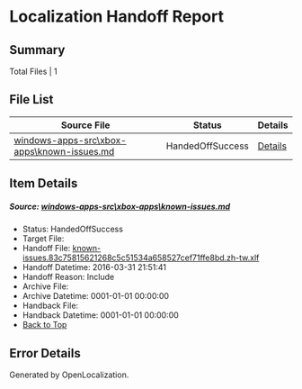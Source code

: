 # <a name='report-top'></a> Localization Handoff Report

## Summary
 Total Files | 1

## File List
 Source File | Status | Details 
 ----------- | ------ | ------- 
 [windows-apps-src\xbox-apps\known-issues.md](https://github.com/Microsoft/windows-apps/blob/40b765df53bfa140e6c2d56a6e4e6714728aafad/windows-apps-src/xbox-apps/known-issues.md) | HandedOffSuccess | [Details](#e1caf0c44620d9054ea18bc4d86155d7832965203699)

## Item Details
##### <a name='e1caf0c44620d9054ea18bc4d86155d7832965203699'></a> Source: [windows-apps-src\xbox-apps\known-issues.md](https://github.com/Microsoft/windows-apps/blob/40b765df53bfa140e6c2d56a6e4e6714728aafad/windows-apps-src/xbox-apps/known-issues.md)
* Status: HandedOffSuccess
* Target File: 
* Handoff File: [known-issues.83c75815621268c5c51534a658527cef71ffe8bd.zh-tw.xlf](https://github.com/Microsoft/WDG.handoff/blob/a9d9c89e17250068aab68d5bb7c00a3ac32c7085/ol-handoff/Microsoft/windows-apps.zh-tw/master/known-issues.83c75815621268c5c51534a658527cef71ffe8bd.zh-tw.xlf)
* Handoff Datetime: 2016-03-31 21:51:41
* Handoff Reason: Include
* Archive File: 
* Archive Datetime: 0001-01-01 00:00:00
* Handback File: 
* Handback Datetime: 0001-01-01 00:00:00
* [Back to Top](#report-top)


## Error Details

Generated by OpenLocalization.
